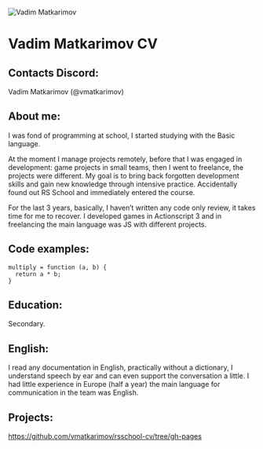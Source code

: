 ![Vadim Matkarimov](https://avatars.githubusercontent.com/u/5332153?v=4)

# Vadim Matkarimov CV

## Contacts Discord:
Vadim Matkarimov (@vmatkarimov)

## About me:

I was fond of programming at school, I started studying with the Basic language.

At the moment I manage projects remotely, before that I was engaged in development: game projects in small teams, then I went to freelance, the projects were different. My goal is to bring back forgotten development skills and gain new knowledge through intensive practice. Accidentally found out RS School and immediately entered the course.

For the last 3 years, basically, I haven’t written any code only review, it takes time for me to recover. I developed games in Actionscript 3 and in freelancing the main language was JS with different projects.

## Code examples:
```
multiply = function (a, b) {
  return a * b;
}
```



## Education:
Secondary.

## English:
I read any documentation in English, practically without a dictionary, I understand speech by ear and can even support the conversation a little. I had little experience in Europe (half a year) the main language for communication in the team was English.

## Projects:

https://github.com/vmatkarimov/rsschool-cv/tree/gh-pages